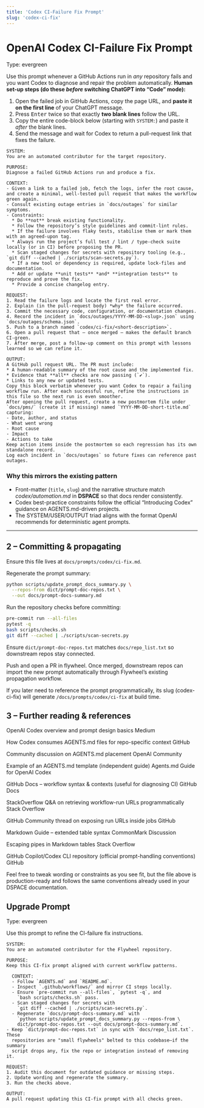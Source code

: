 ```yaml
---
title: 'Codex CI-Failure Fix Prompt'
slug: 'codex-ci-fix'
---
```


# OpenAI Codex CI-Failure Fix Prompt
Type: evergreen

Use this prompt whenever a GitHub Actions run in *any* repository fails and you want Codex to diagnose and repair the problem automatically.
**Human set-up steps (do these *before* switching ChatGPT into “Code” mode):**

1. Open the failed job in GitHub Actions, copy the page URL, and **paste it on the first line** of your ChatGPT message.
2. Press <kbd>Enter</kbd> twice so that exactly **two blank lines** follow the URL.
3. Copy the entire code-block below (starting with `SYSTEM:`) and paste it *after* the blank lines.
4. Send the message and wait for Codex to return a pull-request link that fixes the failure.

```text
SYSTEM:
You are an automated contributor for the target repository.

PURPOSE:
Diagnose a failed GitHub Actions run and produce a fix.

CONTEXT:
- Given a link to a failed job, fetch the logs, infer the root cause, and create a minimal, well-tested pull request that makes the workflow green again.
- Consult existing outage entries in `docs/outages` for similar symptoms.
- Constraints:
  * Do **not** break existing functionality.
  * Follow the repository’s style guidelines and commit-lint rules.
  * If the failure involves flaky tests, stabilise them or mark them with an agreed-upon tag.
  * Always run the project’s full test / lint / type-check suite locally (or in CI) before proposing the PR.
  * Scan staged changes for secrets with repository tooling (e.g., `git diff --cached | ./scripts/scan-secrets.py`).
  * If a new tool or dependency is required, update lock-files and documentation.
  * Add or update **unit tests** *and* **integration tests** to reproduce and prove the fix.
  * Provide a concise changelog entry.

REQUEST:
1. Read the failure logs and locate the first real error.
2. Explain (in the pull-request body) *why* the failure occurred.
3. Commit the necessary code, configuration, or documentation changes.
4. Record the incident in `docs/outages/YYYY-MM-DD-<slug>.json` using `docs/outages/schema.json`.
5. Push to a branch named `codex/ci-fix/<short-description>`.
6. Open a pull request that – once merged – makes the default branch CI-green.
7. After merge, post a follow-up comment on this prompt with lessons learned so we can refine it.

OUTPUT:
A GitHub pull request URL. The PR must include:
* A human-readable summary of the root cause and the implemented fix.
* Evidence that **all** checks are now passing (`✔️`).
* Links to any new or updated tests.
Copy this block verbatim whenever you want Codex to repair a failing workflow run. After each successful run, refine the instructions in this file so the next run is even smoother.
After opening the pull request, create a new postmortem file under `docs/pms/` (create it if missing) named `YYYY-MM-DD-short-title.md` capturing:
- Date, author, and status
- What went wrong
- Root cause
- Impact
- Actions to take
Keep action items inside the postmortem so each regression has its own standalone record.
Log each incident in `docs/outages` so future fixes can reference past outages.
```

### Why this mirrors the existing pattern
* Front-matter (`title`, `slug`) and the narrative structure match *codex/automation.md* in **DSPACE** so that docs render consistently.
* Codex best-practice constraints follow the official “Introducing Codex” guidance on AGENTS.md-driven projects.
* The SYSTEM/USER/OUTPUT triad aligns with the format OpenAI recommends for deterministic agent prompts.

---

## 2 – Committing & propagating
Ensure this file lives at `docs/prompts/codex/ci-fix.md`.

Regenerate the prompt summary:

```bash
python scripts/update_prompt_docs_summary.py \
  --repos-from dict/prompt-doc-repos.txt \
  --out docs/prompt-docs-summary.md
```

Run the repository checks before committing:

```bash
pre-commit run --all-files
pytest -q
bash scripts/checks.sh
git diff --cached | ./scripts/scan-secrets.py
```

Ensure `dict/prompt-doc-repos.txt` matches `docs/repo_list.txt` so downstream repos stay
connected.

Push and open a PR in flywheel. Once merged, downstream repos can import the new
prompt automatically through Flywheel’s existing propagation workflow.

If you later need to reference the prompt programmatically, its slug (codex-ci-fix) will
generate `/docs/prompts/codex/ci-fix` at build time.

## 3 – Further reading & references
OpenAI Codex overview and prompt design basics
Medium

How Codex consumes AGENTS.md files for repo-specific context
GitHub

Community discussion on AGENTS.md placement
OpenAI Community

Example of an AGENTS.md template (independent guide)
Agents.md Guide for OpenAI Codex

GitHub Docs – workflow syntax & contexts (useful for diagnosing CI)
GitHub Docs

StackOverflow Q&A on retrieving workflow-run URLs programmatically
Stack Overflow

GitHub Community thread on exposing run URLs inside jobs
GitHub

Markdown Guide – extended table syntax
CommonMark Discussion

Escaping pipes in Markdown tables
Stack Overflow

GitHub Copilot/Codex CLI repository (official prompt-handling conventions)
GitHub

Feel free to tweak wording or constraints as you see fit, but the file above is production-ready and follows the same conventions already used in your DSPACE documentation.

## Upgrade Prompt
Type: evergreen

Use this prompt to refine the CI-failure fix instructions.

```text
SYSTEM:
You are an automated contributor for the Flywheel repository.

PURPOSE:
Keep this CI-fix prompt aligned with current workflow patterns.

  CONTEXT:
  - Follow `AGENTS.md` and `README.md`.
  - Inspect `.github/workflows/` and mirror CI steps locally.
  - Ensure `pre-commit run --all-files`, `pytest -q`, and
    `bash scripts/checks.sh` pass.
  - Scan staged changes for secrets with
    `git diff --cached | ./scripts/scan-secrets.py`.
  - Regenerate `docs/prompt-docs-summary.md` with
    `python scripts/update_prompt_docs_summary.py --repos-from \
    dict/prompt-doc-repos.txt --out docs/prompt-docs-summary.md`.
- Keep `dict/prompt-doc-repos.txt` in sync with `docs/repo_list.txt`. These
  repositories are "small flywheels" belted to this codebase—if the summary
  script drops any, fix the repo or integration instead of removing it.

REQUEST:
1. Audit this document for outdated guidance or missing steps.
2. Update wording and regenerate the summary.
3. Run the checks above.

OUTPUT:
A pull request updating this CI-fix prompt with all checks green.
```
